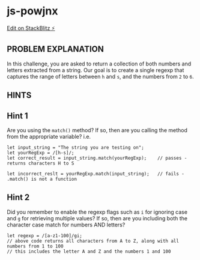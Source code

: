 # js-powjnx

[Edit on StackBlitz ⚡️](https://stackblitz.com/edit/js-powjnx)

## PROBLEM EXPLANATION
In this challenge, you are asked to return a collection of both numbers and letters extracted from a string.  Our goal is to create a single regexp that captures the range of letters between `h` and `s`, and the numbers from `2` to `6`.

## HINTS
## Hint 1
Are you using the `match()` method?  If so, then are you calling the method from the appropriate variable? i.e.
```
let input_string = "The string you are testing on";
let yourRegExp = /[h-s]/;
let correct_result = input_string.match(yourRegExp);    // passes - returns characters H to S

let incorrect_reslt = yourRegExp.match(input_string);   // fails - .match() is not a function
```
## Hint 2
Did you remember to enable the regexp flags such as `i` for ignoring case and `g` for retrieving multiple values?  If so, then are you including both the character case match for numbers AND letters?
```
let regexp = /[a-z1-100]/gi;
// above code returns all characters from A to Z, along with all numbers from 1 to 100
// this includes the letter A and Z and the numbers 1 and 100 
```
